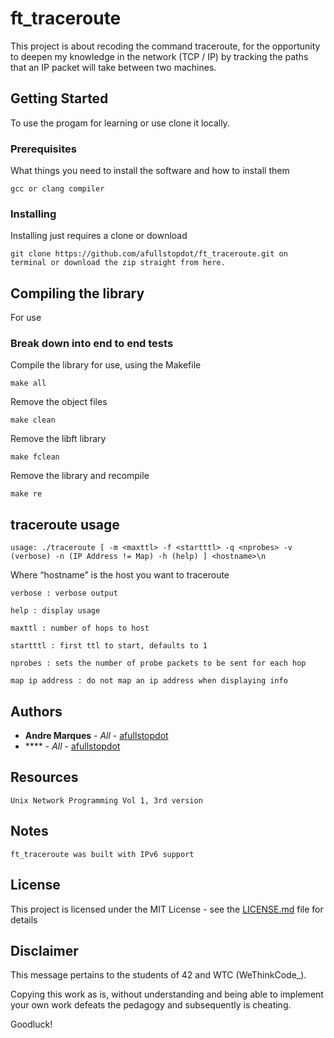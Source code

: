 # ft_traceroute

This project is about recoding the command traceroute, for the opportunity to deepen my knowledge in the network (TCP / IP) by tracking the paths that an IP packet will take between two machines.

## Getting Started

To use the progam for learning or use clone it locally.

### Prerequisites

What things you need to install the software and how to install them

```
gcc or clang compiler
```

### Installing

Installing just requires a clone or download


```
git clone https://github.com/afullstopdot/ft_traceroute.git on terminal or download the zip straight from here.
```

## Compiling the library

For use

### Break down into end to end tests

Compile the library for use, using the Makefile

```
make all
```

Remove the object files

```
make clean
```

Remove the libft library

```
make fclean
```

Remove the library and recompile

```
make re
```

## traceroute usage

```
usage: ./traceroute [ -m <maxttl> -f <startttl> -q <nprobes> -v (verbose) -n (IP Address != Map) -h (help) ] <hostname>\n
```

Where “hostname” is the host you want to traceroute

```
verbose : verbose output
```
```
help : display usage
```
```
maxttl : number of hops to host
```
```
startttl : first ttl to start, defaults to 1
```
```
nprobes : sets the number of probe packets to be sent for each hop
```
```
map ip address : do not map an ip address when displaying info
```

## Authors

* **Andre Marques** - *All* - [afullstopdot](https://github.com/afullstopdot)
* **** - *All* - [afullstopdot](https://github.com/afullstopdot)

## Resources

```
Unix Network Programming Vol 1, 3rd version
```

## Notes

```
ft_traceroute was built with IPv6 support
```

## License

This project is licensed under the MIT License - see the [LICENSE.md](LICENSE.md) file for details

## Disclaimer

This message pertains to the students of 42 and WTC (WeThinkCode_).

Copying this work as is, without understanding and being able to implement your own work defeats the pedagogy and subsequently is cheating.

Goodluck!
